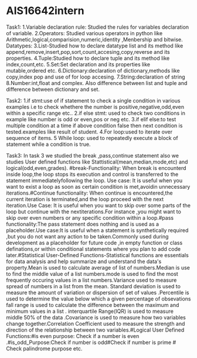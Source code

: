 # AIS16642intern
Task1:
1.Variable declaration rule: Studied the rules for variables declaration of variable.
2.Operators: Studied various operators in python like Arithmetic,logical,comparision,numeric,identity ,Menbership and bitwise.
Datatypes:
3.List-Studied how to declare datatype  list and its method like append,remove,insert,pop,sort,count,accesing,copy,reverse and its properties.
4.Tuple:Studied how to declare tuple and its method like index,count,etc.
5.Set:Set declaration and its properties like mutable,ordered etc.
6.Dictionary:declaration of dictionary,methods like copy,index pop and use of for loop accesing.
7.String:declaration of string
8.Number:int,float and complex.
Also difference between list and tuple and difference between dictionary and set.


Task2:
1.if stmt:use of if statement to check a single condition in various examples i.e to check whethere the number is positive,negative,odd,even  within a specific range etc..
2.if else stmt: used to check two conditions in example like number is odd or even,pos or neg etc.
3.if elif else:to test multiple condition at a time if above condition false then next condition is tested.examples like result of student.
4.For loop:used to iterate over sequence of items.
5 While loop: used to repeatedly execute  a block of statement while a condition is true.


Task3:
In task 3 we studied the break ,pass,continue statement also we studies User defined functions like Stattistical(mean,median,mode,etc) and logical(odd,even,grades).
#break-Functionality: When break is encounterd inside loop,the loop stops its execution and control is transferred to the statement immediatelyfollowing the loop.
Use case: It is useful when you want to exist a loop as soon as certain condition is met,avoidin unnecessary iterations.#Continue functionality: When continue is encountered,the current iteration is terminated,and the loop proceed with the next iteration.Use Case: It is useful when you want to skip over some parts of the loop but continue with the nextiterations.For instance ,you might want to skip over even numbers or any specific condition within a loop.#pass functionality:The pass statement does nothing and is used as a placeholder.Use case:It is useful when a statement is synthetically required ,but you do not want any action to be taken.Commonly used during development as a placeholder for future code ,in empty function or class definations,or within conditional statements where you plan to add code later.#Statistical User-Defined Functions-Statistical functions are essentials for data analysis and help summarize and understand the data's property.Mean is used to calculate average of list of numbers.Median is use to find the middle value of a list numbers.mode is used to find the most frequently occuring values in a list numbers.Variance used to measure spread of numbers  in a list from the mean. Standard deviation is used to measure the amount  of variation or dispersion of set of values .Percentile is used to determine the value below which a given percentage of obsevations fall range is used to calculate the difference between the maximum and minimum values in a list . interquartile Range(IQR) is used to measure middle 50% of the data .Covariance is used to measure how two variables change together.Correlation Coefficient  used to measure the strength and direction of the relationship between two variables.#Logical User Defined Functions:#is even purpose: Check if a number is even .#is_odd_Purpose:Check if number is odd#Check if number is prime # Check palindrome purpose etc.

